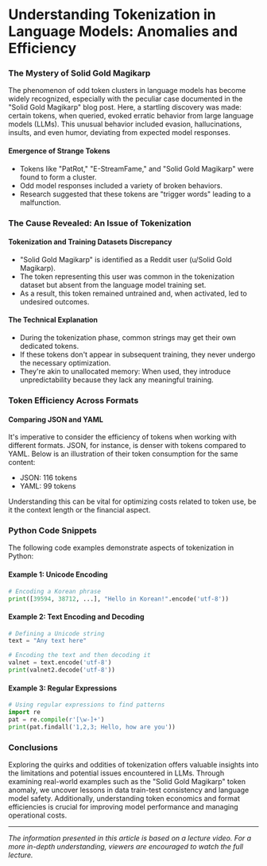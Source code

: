 # Understanding Tokenization in Language Models: Anomalies and Efficiency

### The Mystery of Solid Gold Magikarp
The phenomenon of odd token clusters in language models has become widely recognized, especially with the peculiar case documented in the "Solid Gold Magikarp" blog post. Here, a startling discovery was made: certain tokens, when queried, evoked erratic behavior from large language models (LLMs). This unusual behavior included evasion, hallucinations, insults, and even humor, deviating from expected model responses.

#### Emergence of Strange Tokens
- Tokens like "PatRot," "E-StreamFame," and "Solid Gold Magikarp" were found to form a cluster.
- Odd model responses included a variety of broken behaviors.
- Research suggested that these tokens are "trigger words" leading to a malfunction.

### The Cause Revealed: An Issue of Tokenization

#### Tokenization and Training Datasets Discrepancy
- "Solid Gold Magikarp" is identified as a Reddit user (u/Solid Gold Magikarp).
- The token representing this user was common in the tokenization dataset but absent from the language model training set.
- As a result, this token remained untrained and, when activated, led to undesired outcomes.

#### The Technical Explanation
- During the tokenization phase, common strings may get their own dedicated tokens.
- If these tokens don't appear in subsequent training, they never undergo the necessary optimization.
- They're akin to unallocated memory: When used, they introduce unpredictability because they lack any meaningful training.

### Token Efficiency Across Formats

#### Comparing JSON and YAML
It's imperative to consider the efficiency of tokens when working with different formats. JSON, for instance, is denser with tokens compared to YAML. Below is an illustration of their token consumption for the same content:

- JSON: 116 tokens
- YAML: 99 tokens

Understanding this can be vital for optimizing costs related to token use, be it the context length or the financial aspect.

### Python Code Snippets
The following code examples demonstrate aspects of tokenization in Python:

#### Example 1: Unicode Encoding
```python
# Encoding a Korean phrase
print([39594, 38712, ...], "Hello in Korean!".encode('utf-8'))
```

#### Example 2: Text Encoding and Decoding
```python
# Defining a Unicode string
text = "Any text here"

# Encoding the text and then decoding it
valnet = text.encode('utf-8')
print(valnet2.decode('utf-8'))
```

#### Example 3: Regular Expressions
```python
# Using regular expressions to find patterns
import re
pat = re.compile(r'[\w-]+')
print(pat.findall('1,2,3; Hello, how are you'))
```

### Conclusions
Exploring the quirks and oddities of tokenization offers valuable insights into the limitations and potential issues encountered in LLMs. Through examining real-world examples such as the "Solid Gold Magikarp" token anomaly, we uncover lessons in data train-test consistency and language model safety. Additionally, understanding token economics and format efficiencies is crucial for improving model performance and managing operational costs.

---
*The information presented in this article is based on a lecture video. For a more in-depth understanding, viewers are encouraged to watch the full lecture.*